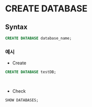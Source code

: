 # CREATE DATABASE

## Syntax

```sql
CREATE DATABASE database_name;
```

### 예시

- Create

```sql
CREATE DATABASE testDB;
```

<br>

- Check

```sql
SHOW DATABASES;
```